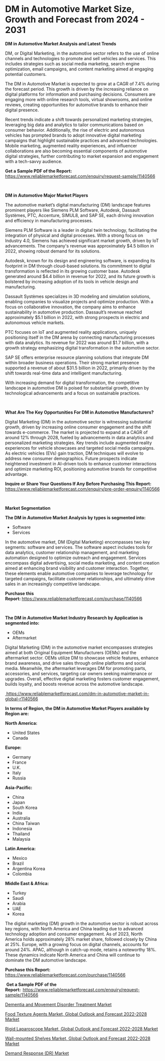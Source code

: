 <p><h1>DM in Automotive Market Size, Growth and Forecast from 2024 - 2031</h1></p><p><strong>DM in Automotive Market Analysis and Latest Trends</strong></p>
<p><p>DM, or Digital Marketing, in the automotive sector refers to the use of online channels and technologies to promote and sell vehicles and services. This includes strategies such as social media marketing, search engine optimization, email campaigns, and content marketing aimed at engaging potential customers. </p><p>The DM in Automotive Market is expected to grow at a CAGR of 7.4% during the forecast period. This growth is driven by the increasing reliance on digital platforms for information and purchasing decisions. Consumers are engaging more with online research tools, virtual showrooms, and online reviews, creating opportunities for automotive brands to enhance their digital presence. </p><p>Recent trends indicate a shift towards personalized marketing strategies, leveraging big data and analytics to tailor communications based on consumer behavior. Additionally, the rise of electric and autonomous vehicles has prompted brands to adopt innovative digital marketing campaigns that highlight sustainable practices and advanced technologies. Mobile marketing, augmented reality experiences, and influencer collaborations are also becoming essential components of automotive digital strategies, further contributing to market expansion and engagement with a tech-savvy audience.</p></p>
<p><strong>Get a Sample PDF of the Report:&nbsp;</strong> <a href="https://www.reliablemarketforecast.com/enquiry/request-sample/1140566?utm_campaign=1082&utm_medium=2&utm_source=Github&utm_content=ia&utm_term=14102024&utm_id=dm-in-automotive">https://www.reliablemarketforecast.com/enquiry/request-sample/1140566</a></p>
<p>&nbsp;</p>
<p><strong>DM in Automotive Major Market Players</strong></p>
<p><p>The automotive market’s digital manufacturing (DM) landscape features prominent players like Siemens PLM Software, Autodesk, Dassault Systèmes, PTC, Accenture, SIMUL8, and SAP SE, each driving innovation and efficiency in manufacturing processes.</p><p>Siemens PLM Software is a leader in digital twin technology, facilitating the integration of physical and digital processes. With a strong focus on Industry 4.0, Siemens has achieved significant market growth, driven by IoT advancements. The company's revenue was approximately $4.5 billion in 2022, showing robust demand for its solutions.</p><p>Autodesk, known for its design and engineering software, is expanding its footprint in DM through cloud-based solutions. Its commitment to digital transformation is reflected in its growing customer base. Autodesk generated around $4.4 billion in revenue for 2022, and its future growth is bolstered by increasing adoption of its tools in vehicle design and manufacturing.</p><p>Dassault Systèmes specializes in 3D modeling and simulation solutions, enabling companies to visualize projects and optimize production. With a focus on collaborative innovation, the company aims to enhance sustainability in automotive production. Dassault’s revenue reached approximately $5.1 billion in 2022, with strong prospects in electric and autonomous vehicle markets.</p><p>PTC focuses on IoT and augmented reality applications, uniquely positioning itself in the DM arena by connecting manufacturing processes with data analytics. Its revenue for 2022 was around $1.7 billion, with a growth strategy emphasizing digital transformation in the automotive sector.</p><p>SAP SE offers enterprise resource planning solutions that integrate DM within broader business operations. Their strong market presence supported a revenue of about $31.5 billion in 2022, primarily driven by the shift towards real-time data and intelligent manufacturing.</p><p>With increasing demand for digital transformation, the competitive landscape in automotive DM is poised for substantial growth, driven by technological advancements and a focus on sustainable practices.</p></p>
<p>&nbsp;</p>
<p><strong>What Are The Key Opportunities For DM in Automotive Manufacturers?</strong></p>
<p><p>Digital Marketing (DM) in the automotive sector is witnessing substantial growth, driven by increasing online consumer engagement and the shift towards e-commerce. The market is projected to expand at a CAGR of around 12% through 2028, fueled by advancements in data analytics and personalized marketing strategies. Key trends include augmented reality experiences for vehicle showcases and targeted social media campaigns. As electric vehicles (EVs) gain traction, DM techniques will evolve to address new consumer demographics. Future prospects indicate heightened investment in AI-driven tools to enhance customer interactions and optimize marketing ROI, positioning automotive brands for competitive advantage.</p></p>
<p><strong>Inquire or Share Your Questions If Any Before Purchasing This Report:</strong> <a href="https://www.reliablemarketforecast.com/enquiry/pre-order-enquiry/1140566?utm_campaign=1082&utm_medium=2&utm_source=Github&utm_content=ia&utm_term=14102024&utm_id=dm-in-automotive">https://www.reliablemarketforecast.com/enquiry/pre-order-enquiry/1140566</a></p>
<p>&nbsp;</p>
<p><strong>Market Segmentation</strong></p>
<p><strong>The DM in Automotive Market Analysis by types is segmented into:</strong></p>
<p><ul><li>Software</li><li>Services</li></ul></p>
<p><p>In the automotive market, DM (Digital Marketing) encompasses two key segments: software and services. The software aspect includes tools for data analytics, customer relationship management, and marketing automation designed to optimize outreach and engagement. Services encompass digital advertising, social media marketing, and content creation aimed at enhancing brand visibility and customer interaction. Together, these elements enable automotive companies to leverage technology for targeted campaigns, facilitate customer relationships, and ultimately drive sales in an increasingly competitive landscape.</p></p>
<p><strong>Purchase this Report:&nbsp;</strong><a href="https://www.reliablemarketforecast.com/purchase/1140566?utm_campaign=1082&utm_medium=2&utm_source=Github&utm_content=ia&utm_term=14102024&utm_id=dm-in-automotive">https://www.reliablemarketforecast.com/purchase/1140566</a></p>
<p>&nbsp;</p>
<p><strong>The DM in Automotive Market Industry Research by Application is segmented into:</strong></p>
<p><ul><li>OEMs</li><li>Aftermarket</li></ul></p>
<p><p>Digital Marketing (DM) in the automotive market encompasses strategies aimed at both Original Equipment Manufacturers (OEMs) and the aftermarket sector. OEMs utilize DM to showcase vehicle features, enhance brand awareness, and drive sales through online platforms and social media. Meanwhile, the aftermarket leverages DM for promoting parts, accessories, and services, targeting car owners seeking maintenance or upgrades. Overall, effective digital marketing fosters customer engagement, builds loyalty, and boosts revenue across the automotive landscape.</p></p>
<p><a href="https://www.reliablemarketforecast.com/dm-in-automotive-market-in-global-r1140566?utm_campaign=1082&utm_medium=2&utm_source=Github&utm_content=ia&utm_term=14102024&utm_id=dm-in-automotive">&nbsp;https://www.reliablemarketforecast.com/dm-in-automotive-market-in-global-r1140566</a></p>
<p><strong>In terms of Region, the DM in Automotive Market Players available by Region are:</strong></p>
<p>
    <p> <strong> North America: </strong>
        <ul>
            <li>United States</li>
            <li>Canada</li>
        </ul>
        </p> 
    <p> <strong> Europe: </strong>
        <ul>
            <li>Germany</li>
            <li>France</li>
            <li>U.K.</li>
            <li>Italy</li>
            <li>Russia</li>
        </ul>
        </p> 
    <p> <strong> Asia-Pacific: </strong>
        <ul>
            <li>China</li>
            <li>Japan</li>
            <li>South Korea</li>
            <li>India</li>
            <li>Australia</li>
            <li>China Taiwan</li>
            <li>Indonesia</li>
            <li>Thailand</li>
            <li>Malaysia</li>
        </ul>
        </p> 
    <p> <strong> Latin America: </strong>
        <ul>
            <li>Mexico</li>
            <li>Brazil</li>
            <li>Argentina Korea</li>
            <li>Colombia</li>
        </ul>
        </p> 
    <p> <strong> Middle East & Africa: </strong>
        <ul>
            <li>Turkey</li>
            <li>Saudi</li>
            <li>Arabia</li>
            <li>UAE</li>
            <li>Korea</li>
        </ul>
    </p>
    </p>
<p><p>The digital marketing (DM) growth in the automotive sector is robust across key regions, with North America and China leading due to advanced technology adoption and consumer engagement. As of 2023, North America holds approximately 28% market share, followed closely by China at 25%. Europe, with a growing focus on digital channels, accounts for around 24%. APAC, although in catch-up mode, retains a noteworthy 18%. These dynamics indicate North America and China will continue to dominate the DM automotive landscape.</p></p>
<p><strong>Purchase this Report: </strong><a href="https://www.reliablemarketforecast.com/purchase/1140566?utm_campaign=1082&utm_medium=2&utm_source=Github&utm_content=ia&utm_term=14102024&utm_id=dm-in-automotive">https://www.reliablemarketforecast.com/purchase/1140566</a></p>
<p>&nbsp;<strong>Get a Sample PDF of the Report:&nbsp;&nbsp;</strong><a href="https://www.reliablemarketforecast.com/enquiry/request-sample/1140566?utm_campaign=1082&utm_medium=2&utm_source=Github&utm_content=ia&utm_term=14102024&utm_id=dm-in-automotive">https://www.reliablemarketforecast.com/enquiry/request-sample/1140566</a></p>
<p><strong></strong></p>
<p><p><a href="https://github.com/azucena6lzcou/Market-Research-Report-List-1/blob/main/dementia-and-movement-disorder-treatment-market.md?utm_campaign=1082&utm_medium=2&utm_source=Github&utm_content=ia&utm_term=14102024&utm_id=dm-in-automotive">Dementia and Movement Disorder Treatment Market</a></p><p><a href="https://www.linkedin.com/pulse/food-texture-agents-market-global-outlook-forecast-2022-2028-vioaf?utm_campaign=1082&utm_medium=2&utm_source=Github&utm_content=ia&utm_term=14102024&utm_id=dm-in-automotive">Food Texture Agents Market, Global Outlook and Forecast 2022-2028 Market</a></p><p><a href="https://www.linkedin.com/pulse/disruption-innovation-rigid-laparoscope-market-global-outlook-ig6zf?utm_campaign=1082&utm_medium=2&utm_source=Github&utm_content=ia&utm_term=14102024&utm_id=dm-in-automotive">Rigid Laparoscope Market, Global Outlook and Forecast 2022-2028 Market</a></p><p><a href="https://www.linkedin.com/pulse/strategic-market-insights-navigating-global-wall-mounted-6qz6f?utm_campaign=1082&utm_medium=2&utm_source=Github&utm_content=ia&utm_term=14102024&utm_id=dm-in-automotive">Wall-mounted Shelves Market, Global Outlook and Forecast 2022-2028 Market</a></p><p><a href="https://github.com/DorinaOsmani364/Market-Research-Report-List-1/blob/main/demand-response-dr-market.md?utm_campaign=1082&utm_medium=2&utm_source=Github&utm_content=ia&utm_term=14102024&utm_id=dm-in-automotive">Demand Response (DR) Market</a></p></p>
